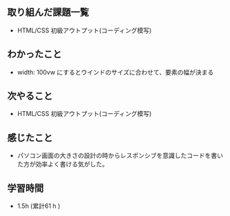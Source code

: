 ## 取り組んだ課題一覧

- HTML/CSS 初級アウトプット(コーディング模写)

## わかったこと
- width: 100vw にするとウインドのサイズに合わせて、要素の幅が決まる

  
## 次やること
- HTML/CSS 初級アウトプット(コーディング模写)

## 感じたこと
-  パソコン画面の大きさの設計の時からレスポンシブを意識したコードを書いた方が効率よく書ける気がした。

## 学習時間 
- 1.5h (累計61 h )
